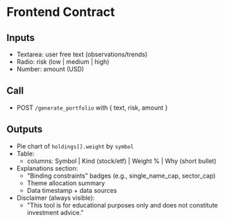# Frontend Contract

## Inputs
- Textarea: user free text (observations/trends)
- Radio: risk (low | medium | high)
- Number: amount (USD)

## Call
- POST `/generate_portfolio` with { text, risk, amount }

## Outputs
- Pie chart of `holdings[].weight` by `symbol`
- Table:
  - columns: Symbol | Kind (stock/etf) | Weight % | Why (short bullet)
- Explanations section:
  - "Binding constraints" badges (e.g., single_name_cap, sector_cap)
  - Theme allocation summary
  - Data timestamp + data sources
- Disclaimer (always visible):
  - "This tool is for educational purposes only and does not constitute investment advice." 